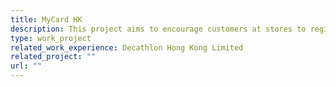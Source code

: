 ```yaml
---
title: MyCard HK
description: This project aims to encourage customers at stores to register as Decathlon members by using a streamlined process. This enables users to become members immediately while in the store, improving the user experience. The project is an Android app developed in Java and deployed on the store's kiosk. It was initiated in 2020 and is currently operational
type: work_project
related_work_experience: Decathlon Hong Kong Limited
related_project: ""
url: ""
---
```

